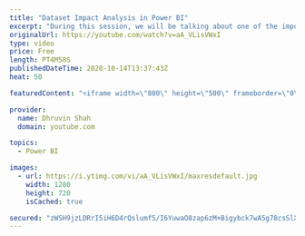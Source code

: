 ```yaml
---
title: "Dataset Impact Analysis in Power BI"
excerpt: "During this session, we will be talking about one of the important concept of Power BI Service which is - Dataset Impact Analysis.  Sometimes, there are scenarios where we have so many datasets available in the Workspace and we don't know which are the dependent  reports or dashboards for the created"
originalUrl: https://youtube.com/watch?v=aA_VLisVWxI
type: video
price: Free
length: PT4M58S
publishedDateTime: 2020-10-14T13:37:43Z
heat: 50

featuredContent: "<iframe width=\"800\" height=\"500\" frameborder=\"0\" src=\"https://www.youtube.com/embed/aA_VLisVWxI\" allow=\"accelerometer; autoplay; encrypted-media; gyroscope; picture-in-picture\" allowfullscreen></iframe>"

provider:
  name: Dhruvin Shah
  domain: youtube.com

topics:
  - Power BI

images:
  - url: https://i.ytimg.com/vi/aA_VLisVWxI/maxresdefault.jpg
    width: 1280
    height: 720
    isCached: true

secured: "zWSH9jzLDRrI5iH6D4rQslumf5/I6YuwaO8zap6zM+Bigybck7wA5g78csSlXw+8aANJxUdtcN89YW05fc7u5WzbagwjPtKZhP4GwoQbKeBVPefdeOCM4bEXtmSwHwAcgrRXBZacS+jje1TkEOCac+jBeQ0CLO9dwhH+UzF1V4Ou3JmGWc2j7auYiPk/6F3752UrHedxGyLVl3kd5Bl/bBiKXpTIn6vE3kIK0emyne5WHTyURSeDIE1l2Wfhhk1VVosZTy+IQsxTfP9PDH4b/cSsr4bKmKRyjr4GEz0dwQrccRnPoD8m9Ts1hvvzKvDs/7fkGPqCAuS7RMbQ2+t10G9w22+VJoCy8+RuQLPmAZ+98gkf5+iPStA9YUx7K6F6iUw6k+adLKgY0LuiBLXJgLrvSw6gWokrGVeS30ydZK0=;CT0dZyD0m7GtLyMJTzYOHQ=="
---
```


